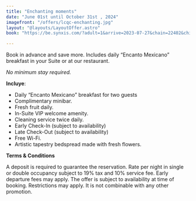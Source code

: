 ```yaml
---
title: "Enchanting moments"
date: "June 01st until October 31st , 2024"
imagefront: "/offers/lcqc-enchanting.jpg"
layout: "@layouts/LayoutOffer.astro"
book: "https://be.synxis.com/?adult=1&arrive=2023-07-27&chain=22402&child=0&currency=USD&depart=2023-07-28&hotel=78821&level=hotel&locale=en-US&rooms=1&src=24C"

---
```

<div class="grid gap-4">

<p class=""> Book in advance and save more. Includes daily “Encanto Mexicano” breakfast in your Suite or at our restaurant.
</p>

<i>No minimum stay required.</i>

<b>Incluye</b>:
<ul class="list-disc ml-4">
  <li>Daily “Encanto Mexicano” breakfast for two guests</li>
  <li>Complimentary minibar.</li>
  <li>Fresh fruit daily.</li>
  <li>In-Suite VIP welcome amenity.</li>
  <li>Cleaning service twice daily.</li>
  <li>Early Check-In (subject to availability)</li>
  <li>Late Check-Out (subject to availability)</li>
  <li>Free Wi-Fi.</li>
  <li>Artistic tapestry bedspread made with fresh flowers.</li>
</ul>

<b>Terms & Conditions</b>

A deposit is required to guarantee the reservation. Rate per night in single or double occupancy subject to 19% tax and  10% service fee. Early departure fees may apply. The offer is subject to availability at time of booking. Restrictions may apply. It is not combinable with any other promotion.
</div>







